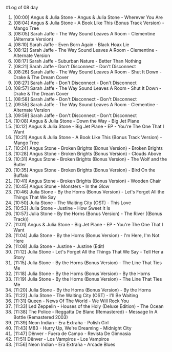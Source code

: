#Log of 08 day

1. [00:00] Angus & Julia Stone - Angus & Julia Stone - Wherever You Are
1. [08:04] Angus & Julia Stone - A Book Like This (Bonus Track Version) - Mango Tree
1. [08:05] Sarah Jaffe - The Way Sound Leaves A Room - Clementine (Alternate Version)
1. [08:10] Sarah Jaffe - Even Born Again - Black Hoax Lie
1. [08:12] Sarah Jaffe - The Way Sound Leaves A Room - Clementine - Alternate Version
1. [08:17] Sarah Jaffe - Suburban Nature - Better Than Nothing
1. [08:21] Sarah Jaffe - Don't Disconnect - Don't Disconnect
1. [08:26] Sarah Jaffe - The Way Sound Leaves A Room - Shut It Down - Drake & The Dream Cover
1. [08:27] Sarah Jaffe - Don't Disconnect - Don't Disconnect
1. [08:57] Sarah Jaffe - The Way Sound Leaves A Room - Shut It Down - Drake & The Dream Cover
1. [08:58] Sarah Jaffe - Don't Disconnect - Don't Disconnect
1. [09:55] Sarah Jaffe - The Way Sound Leaves A Room - Clementine - Alternate Version
1. [09:59] Sarah Jaffe - Don't Disconnect - Don't Disconnect
1. [10:08] Angus & Julia Stone - Down the Way - Big Jet Plane
1. [10:12] Angus & Julia Stone - Big Jet Plane - EP - You're The One That I Want
1. [10:21] Angus & Julia Stone - A Book Like This (Bonus Track Version) - Mango Tree
1. [10:24] Angus Stone - Broken Brights (Bonus Version) - Broken Brights
1. [10:28] Angus Stone - Broken Brights (Bonus Version) - Clouds Above
1. [10:31] Angus Stone - Broken Brights (Bonus Version) - The Wolf and the Butler
1. [10:35] Angus Stone - Broken Brights (Bonus Version) - Bird On the Buffalo
1. [10:41] Angus Stone - Broken Brights (Bonus Version) - Wooden Chair
1. [10:45] Angus Stone - Monsters - In the Glow
1. [10:46] Julia Stone - By the Horns (Bonus Version) - Let's Forget All the Things That We Say
1. [10:50] Julia Stone - The Waiting City (OST) - This Love
1. [10:53] Julia Stone - Justine - How Sweet It Is
1. [10:57] Julia Stone - By the Horns (Bonus Version) - The River ((Bonus Track))
1. [11:01] Angus & Julia Stone - Big Jet Plane - EP - You're The One That I Want
1. [11:04] Julia Stone - By the Horns (Bonus Version) - I'm Here, I'm Not Here
1. [11:08] Julia Stone - Justine - Justine (Edit)
1. [11:12] Julia Stone - Let's Forget All the Things That We Say - Tell Her a Story
1. [11:15] Julia Stone - By the Horns (Bonus Version) - The Line That Ties Me
1. [11:18] Julia Stone - By the Horns (Bonus Version) - By the Horns
1. [11:19] Julia Stone - By the Horns (Bonus Version) - The Line That Ties Me
1. [11:20] Julia Stone - By the Horns (Bonus Version) - By the Horns
1. [11:22] Julia Stone - The Waiting City (OST) - I'll Be Waiting
1. [11:31] Queen - News Of The World - We Will Rock You
1. [11:33] Led Zeppelin - Houses of the Holy (Deluxe Edition) - The Ocean
1. [11:38] The Police - Reggatta De Blanc (Remastered) - Message In A Bottle (Remastered 2003)
1. [11:39] Neon Indian - Era Extraña - Polish Girl
1. [11:43] M83 - Hurry Up, We're Dreaming - Midnight City
1. [11:47] Dënver - Fuera de Campo - Revista De Gimnasia
1. [11:51] Dënver - Los Vampiros - Los Vampiros
1. [11:56] Neon Indian - Era Extraña - Arcade Blues
